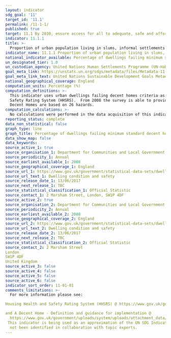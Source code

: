 ```yaml
---
layout: indicator
sdg_goal: '11'
target_id: '11.1'
permalink: /11-1-1/
published: true
target: 11.1 By 2030, ensure access for all to adequate, safe and affordable housing and basic services and upgrade slums
indicator: 11.1.1
title: >-
  Proportion of urban population living in slums, informal settlements or inadequate housing
indicator_name: 11.1.1 Proportion of urban population living in slums, informal settlements or inadequate housing
national_indicator_available: Percentage of dwellings failing minimum standard decent homes criteria.
un_designated_tier: 1.0
un_custodian_agency: United Nations Human Settlements Programme (UN-Habitat)
goal_meta_link: https://unstats.un.org/sdgs/metadata/files/Metadata-11-01-01.pdf
goal_meta_link_text: United Nations Sustainable Development Goals Metadata (PDF 93.1 KB)
national_geographical_coverage: England
computation_units: Percentage (%)
computation_definitions: >-
  This indicator uses urban dwellings failing decent homes criteria as an approximation for ‘slums, informal settlements or inadequate housing’ as defined in UN global metadata. Homes failing the current minimum standard are those posing a Category 1 hazard under the Housing Health and
  Safety Rating System (HHSRS).  From 2008 the survey is able to provide estimates  based on 26 of the 29 hazards, however to maintain consistency and avoid a break in the time series decent homes estimates will be based on 15 hazards.  Estimates for the HHSRS in this report not related to
  Decent Homes are based on 26 hazards.
computation_calculations: >-
  No calculations were performed in the data acquisition of this indicator as appropriate data was readily available in the final format specified by this indicator. For insight into the details of potential calculations please refer to the original source metadata or source contact.
reporting_status: complete
data_non_statistical: false
graph_type: line
graph_title: Percentage of dwellings failing minimum standard decent homes criteria
data_show_map: false
data_keywords:  
source_active_1: true
source_organisation_1: Department for Communities and Local Government
source_periodicity_1: Annual
source_earliest_available_1: 2008
source_geographical_coverage_1: England
source_url_1: https://www.gov.uk/government/statistical-data-sets/dwelling-condition-and-safety
source_url_text_1: Dwelling condition and safety
source_release_date_1: 13/06/2017
source_next_release_1: TBC
source_statistical_classification_1: Official Statistic 
source_contact_1: 2 Marsham Street, London, SW1P 4DF 
source_active_2: true
source_organisation_2: Department for Communities and Local Government (DCLG)
source_periodicity_2: Annual
source_earliest_available_2: 2008
source_geographical_coverage_2: England
source_url_2: https://www.gov.uk/government/statistical-data-sets/dwelling-condition-and-safety
source_url_text_2: Dwelling condition and safety
source_release_date_2: 13/06/2017
source_next_release_2: TBC
source_statistical_classification_2: Official Statistic 
source_contact_2: 2 Marsham Street
London
SW1P 4DF
United Kingdom
source_active_3: false
source_active_4: false
source_active_5: false
source_active_6: false
indicator_sort_order: 11-01-01
comments_limitations: >-
  For more information please see:

Housing Health and Safety Rating System (HHSRS) @ https://www.gov.uk/government/uploads/system/uploads/attachment_data/file/9425/150940.pdf

and A Decent Home - Definition and guidance for implementation @
  https://www.gov.uk/government/uploads/system/uploads/attachment_data/file/7812/138355.pdf
 This indicator is being used as an approximation of the UN SDG Indicator. Where possible, we will work to identify or develop UK data to meet the global indicator specification. This indicator has
  not been identified in collaboration with topic experts.
---
```

